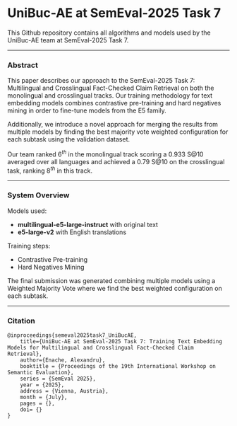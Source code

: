 # UniBuc-AE at SemEval-2025 Task 7

This Github repository contains all algorithms and models used by the UniBuc-AE team at SemEval-2025 Task 7.

---

### Abstract


This paper describes our approach to the SemEval-2025 Task 7: Multilingual and Crosslingual Fact-Checked Claim Retrieval on both the monolingual and crosslingual tracks. Our training methodology for text embedding models combines contrastive pre-training and hard negatives mining in order to fine-tune models from the E5 family. 

Additionally, we introduce a novel approach for merging the results from multiple models by finding the best majority vote weighted configuration for each subtask using the validation dataset. 

Our team ranked $6^{th}$ in the monolingual track scoring a 0.933 S@10 averaged over all languages and achieved a 0.79 S@10 on the crosslingual task, ranking $8^{th}$ in this track.

---

### System Overview

Models used:
- **multilingual-e5-large-instruct** with original text
- **e5-large-v2** with English translations

Training steps:
- Contrastive Pre-training
- Hard Negatives Mining

The final submission was generated combining multiple models using a Weighted Majority Vote where we find the best weighted configuration on each subtask.

---

### Citation

```
@inproceedings{semeval2025task7_UniBucAE,
    title={UniBuc-AE at SemEval-2025 Task 7: Training Text Embedding Models for Multilingual and Crosslingual Fact-Checked Claim Retrieval},
    author={Enache, Alexandru},
    booktitle = {Proceedings of the 19th International Workshop on Semantic Evaluation},
    series = {SemEval 2025},
    year = {2025},
    address = {Vienna, Austria},
    month = {July},
    pages = {},
    doi= {}
}
```